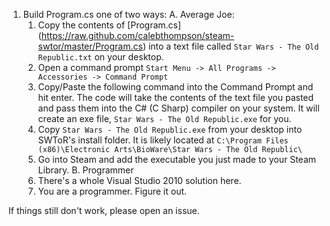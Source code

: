 1. Build Program.cs one of two ways:
  A. Average Joe:
    1. Copy the contents of [Program.cs]
       (https://raw.github.com/calebthompson/steam-swtor/master/Program.cs)
       into a text file called `Star Wars - The Old Republic.txt` on your
       desktop.
    2. Open a command prompt
         `Start Menu -> All Programs -> Accessories -> Command Prompt`
    3. Copy/Paste the following command into the Command Prompt and hit enter.
       The code will take the contents of the text file you pasted and pass
       them into the C# (C Sharp) compiler on your system.  It will create an
       exe file, `Star Wars - The Old Republic.exe` for you.
    4. Copy `Star Wars - The Old Republic.exe` from your desktop into SWToR's
       install folder.  It is likely located at
       `C:\Program Files (x86)\Electronic Arts\BioWare\Star Wars - The Old Republic\`
    5. Go into Steam and add the executable you just made to your Steam Library.
  B. Programmer
    1. There's a whole Visual Studio 2010 solution here.
    2. You are a programmer.  Figure it out.

  If things still don't work, please open an issue.

